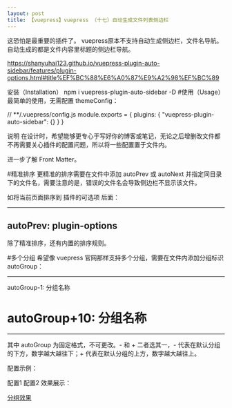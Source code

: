 ```yaml
---
layout: post
title: 【vuepress】vuepress （十七）自动生成文件列表侧边栏
---
```


这恐怕是最重要的插件了。
vuepress原本不支持自动生成侧边栏，文件名导航。
自动生成的都是文件内容里标题的侧边栏导航。


https://shanyuhai123.github.io/vuepress-plugin-auto-sidebar/features/plugin-options.html#title%EF%BC%88%E6%A0%87%E9%A2%98%EF%BC%89

安装（Installation）
npm i vuepress-plugin-auto-sidebar -D
#使用（Usage）
最简单的使用，无需配置 themeConfig：

// **/.vuepress/config.js
module.exports = {
  plugins: {
    "vuepress-plugin-auto-sidebar": {}
  }
}

说明
在设计时，希望能够更专心于写好你的博客或笔记，无论之后增删改文件都不再需要关心插件的配置问题，所以将一些配置置于文件内。

进一步了解 Front Matter。

#精准排序
更精准的排序需要在文件中添加 autoPrev 或 autoNext 并指定同目录下的文件名，需要注意的是，错误的文件名会导致侧边栏不显示该文件。

如将当前页面排序到 插件的可选项 后面：

---
autoPrev: plugin-options
---
除了精准排序，还有内置的排序规则。

#多个分组
希望像 vuepress 官网那样支持多个分组，需要在文件内添加分组标识 autoGroup：

---
autoGroup-1: 分组名称
# autoGroup+10: 分组名称
---
其中 autoGroup 为固定格式，不可更改。- 和 + 二者选其一，- 代表在默认分组的下方，数字越大越往下；+ 代表在默认分组的上方，数字越大越往上。

配置示例：

配置1 配置2
效果展示：

[分组效果](https://shanyuhai123.github.io/vuepress-plugin-auto-sidebar/assets/group-config-effect.png)
